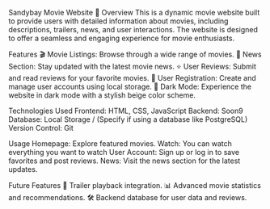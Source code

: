 Sandybay Movie Website 🎥
Overview
This is a dynamic movie website built to provide users with detailed information about movies, including descriptions, trailers, news, and user interactions. The website is designed to offer a seamless and engaging experience for movie enthusiasts.

Features
🎬 Movie Listings: Browse through a wide range of movies.
📰 News Section: Stay updated with the latest movie news.
⭐ User Reviews: Submit and read reviews for your favorite movies.
📝 User Registration: Create and manage user accounts using local storage.
🌙 Dark Mode: Experience the website in dark mode with a stylish beige color scheme.




Technologies Used
Frontend: HTML, CSS, JavaScript
Backend: Soon9
Database: Local Storage / (Specify if using a database like PostgreSQL)
Version Control: Git



Usage
Homepage: Explore featured movies.
Watch: You can watch everything you want to watch
User Account: Sign up or log in to save favorites and post reviews.
News: Visit the news section for the latest updates.


Future Features
🎥 Trailer playback integration.
📊 Advanced movie statistics and recommendations.
🛠️ Backend database for user data and reviews.
